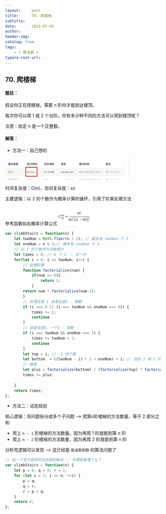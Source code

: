 ```yaml
---
layout:     post
title:      70. 爬楼梯
subtitle:  
date:       2021-07-03
author:     
header-img: 
catalog: true
tags:
    - < 算法题 >
typora-root-url: ..
---
```


## 70. 爬楼梯

#### 题目：

 假设你正在爬楼梯。需要 n 阶你才能到达楼顶。

每次你可以爬 1 或 2 个台阶。你有多少种不同的方法可以爬到楼顶呢？

注意：给定 n 是一个正整数。

#### 解答：

- 方法一：自己想的

<img src="/../img/assets_2019/image-20210703181332655.png" alt="image-20210703181332655" style="zoom:40%;" />

时间复杂度：O(n)，空间复杂度：xx

主要逻辑：以 2 的个数作为概率计算的循环，引用了阶乘处理方法

参考函数如右概率计算公式 <img src="/../img/assets_2019/50da81cb39dbb6fd0751a9610424ab18972b376a.png" alt="img" style="zoom:23%;" />

```js
var climbStairs = function(n) {
    let twoNum = Math.floor(n / 2); // 最多有 twoNum 个 2
    let oneNum = n % 2;// 最多有 oneNum 个 2
    // 以 2 的个数作为次数累计
    let times = 0; // 0 个 2 -- 记一次
    for(let i = 0; i <= twoNum; i++) {
        // 处理阶乘
        function factorialize(num) {
            if(num == 0){
                return 1;
            }
        return num * factorialize(num-1);
        }
        // 处理全是 1 或者全是2 - 偶数
        if (i === 0 || (i === twoNum && oneNum === 0)) {
            times += 1;
            continue
        }
        // 或者全是2，一个1 - 奇数
        if (i === twoNum && oneNum === 1) {
            times += twoNum + 1;
            continue
        }
        let top = i; //  2 的个数
        let bottom  = ((twoNum - i) * 2 + oneNum) + i; // 总的 2 和 1 的个数
        // 概率
        let plus = factorialize(bottom) / (factorialize(top) * factorialize(bottom - top));
        times += plus;

    }
    return times;
};
```

- 方法二：动态规划

核心逻辑：将问题拆分成多个子问题 —> 爬第n阶楼梯的方法数量，等于 2 部分之和
- 爬上 `n - 1` 阶楼梯的方法数量。因为再爬 1 阶就能到第 n 阶
- 爬上 `n - 2` 阶楼梯的方法数量，因为再爬 2 阶就能到第 n 阶

分析完逻辑可以发现 —> 这已经是 `斐波那契数` 的算法问题了

```js
// 贴一下官方提供的动态规划解法 -- 你猜我看懂了么？
var climbStairs = function(n) {
    let p = 0, q = 0, r = 1;
    for (let i = 1; i <= n; ++i) {
        p = q;
        q = r;
        r = p + q;
    }
    return r;
};
```

